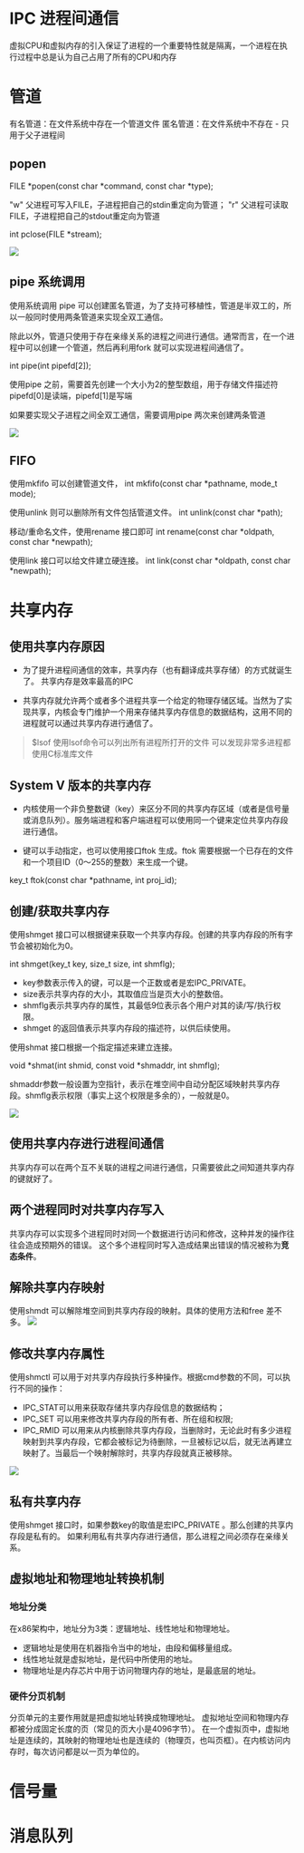 # IPC 进程间通信
虚拟CPU和虚拟内存的引入保证了进程的一个重要特性就是隔离，一个进程在执行过程中总是认为自己占用了所有的CPU和内存

# **管道**
有名管道：在文件系统中存在一个管道文件
匿名管道：在文件系统中不存在 - 只用于父子进程间

## popen
FILE *popen(const char *command, const char *type);

"w" 父进程可写入FILE，子进程把自己的stdin重定向为管道；
"r" 父进程可读取FILE，子进程把自己的stdout重定向为管道

int pclose(FILE *stream);

![](img/2023-09-23-00-54-22.png)

## pipe 系统调用
使用系统调用 pipe 可以创建匿名管道，为了支持可移植性，管道是半双工的，所以一般同时使用两条管道来实现全双工通信。

除此以外，管道只使用于存在亲缘关系的进程之间进行通信。通常而言，在一个进程中可以创建一个管道，然后再利用fork 就可以实现进程间通信了。

int pipe(int pipefd[2]);

使用pipe 之前，需要首先创建一个大小为2的整型数组，用于存储文件描述符
pipefd[0]是读端，pipefd[1]是写端

如果要实现父子进程之间全双工通信，需要调用pipe 两次来创建两条管道

![](img/2023-09-23-16-14-07.png)

## FIFO
使用mkfifo 可以创建管道文件，
int mkfifo(const char *pathname, mode_t mode);

使用unlink 则可以删除所有文件包括管道文件。
int unlink(const char *path);

移动/重命名文件，使用rename 接口即可
int rename(const char *oldpath, const char *newpath);

使用link 接口可以给文件建立硬连接。
int link(const char *oldpath, const char *newpath);

# 共享内存
## 使用共享内存原因
* 为了提升进程间通信的效率，共享内存（也有翻译成共享存储）的方式就诞生了。
共享内存是效率最高的IPC

* 共享内存就允许两个或者多个进程共享一个给定的物理存储区域。当然为了实现共享，内核会专门维护一个用来存储共享内存信息的数据结构，这用不同的进程就可以通过共享内存进行通信了。
> $lsof
使用lsof命令可以列出所有进程所打开的文件
可以发现非常多进程都使用C标准库文件

## System V 版本的共享内存
* 内核使用一个非负整数键（key）来区分不同的共享内存区域（或者是信号量或消息队列）。服务端进程和客户端进程可以使用同一个键来定位共享内存段进行通信。

* 键可以手动指定，也可以使用接口ftok 生成。ftok 需要根据一个已存在的文件和一个项目ID（0～255的整数）来生成一个键。

key_t ftok(const char *pathname, int proj_id);

## 创建/获取共享内存
使用shmget 接口可以根据键来获取一个共享内存段。创建的共享内存段的所有字节会被初始化为0。

int shmget(key_t key, size_t size, int shmflg);

* key参数表示传入的键，可以是一个正数或者是宏IPC_PRIVATE。
* size表示共享内存的大小，其取值应当是页大小的整数倍。
* shmflg表示共享内存的属性，其最低9位表示各个用户对其的读/写/执行权限。
* shmget 的返回值表示共享内存段的描述符，以供后续使用。

使用shmat 接口根据一个指定描述来建立连接。

void *shmat(int shmid, const void *shmaddr, int shmflg);

shmaddr参数一般设置为空指针，表示在堆空间中自动分配区域映射共享内存段。shmflg表示权限（事实上这个权限是多余的），一般就是0。

![](img/2023-09-23-18-04-30.png)

## 使用共享内存进行进程间通信
共享内存可以在两个互不关联的进程之间进行通信，只需要彼此之间知道共享内存的键就好了。

## 两个进程同时对共享内存写入
共享内存可以实现多个进程同时对同一个数据进行访问和修改，这种并发的操作往往会造成预期外的错误。
这个多个进程同时写入造成结果出错误的情况被称为**竞态条件**。

## 解除共享内存映射
使用shmdt 可以解除堆空间到共享内存段的映射。具体的使用方法和free 差不多。
![](img/2023-09-28-23-48-23.png)

## 修改共享内存属性
使用shmctl 可以用于对共享内存段执行多种操作。根据cmd参数的不同，可以执行不同的操作：
- IPC_STAT可以用来获取存储共享内存段信息的数据结构；
- IPC_SET 可以用来修改共享内存段的所有者、所在组和权限;
- IPC_RMID 可以用来从内核删除共享内存段，当删除时，无论此时有多少进程映射到共享内存段，它都会被标记为待删除，一旦被标记以后，就无法再建立映射了。当最后一个映射解除时，共享内存段就真正被移除。

![](img/2023-09-29-10-23-19.png)

## 私有共享内存
使用shmget 接口时，如果参数key的取值是宏IPC_PRIVATE 。那么创建的共享内存段是私有的。
如果利用私有共享内存进行通信，那么进程之间必须存在亲缘关系。

## 虚拟地址和物理地址转换机制
### 地址分类
在x86架构中，地址分为3类：逻辑地址、线性地址和物理地址。
- 逻辑地址是使用在机器指令当中的地址，由段和偏移量组成。
- 线性地址就是虚拟地址，是代码中所使用的地址。
- 物理地址是内存芯片中用于访问物理内存的地址，是最底层的地址。

### 硬件分页机制
分页单元的主要作用就是把虚拟地址转换成物理地址。
虚拟地址空间和物理内存都被分成固定长度的页（常见的页大小是4096字节）。
在一个虚拟页中，虚拟地址是连续的，其映射的物理地址也是连续的（物理页，也叫页框）。在内核访问内存时，每次访问都是以一页为单位的。


# 信号量

# 消息队列